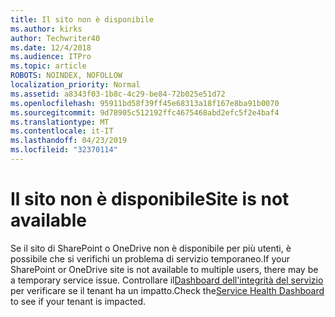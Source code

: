 ```yaml
---
title: Il sito non è disponibile
ms.author: kirks
author: Techwriter40
ms.date: 12/4/2018
ms.audience: ITPro
ms.topic: article
ROBOTS: NOINDEX, NOFOLLOW
localization_priority: Normal
ms.assetid: a8343f03-1b8c-4c29-be84-72b025e51d72
ms.openlocfilehash: 95911bd58f39ff45e68313a18f167e8ba91b0070
ms.sourcegitcommit: 9d78905c512192ffc4675468abd2efc5f2e4baf4
ms.translationtype: MT
ms.contentlocale: it-IT
ms.lasthandoff: 04/23/2019
ms.locfileid: "32370114"
---
```

# <a name="site-is-not-available"></a><span data-ttu-id="42e17-102">Il sito non è disponibile</span><span class="sxs-lookup"><span data-stu-id="42e17-102">Site is not available</span></span>

<span data-ttu-id="42e17-103">Se il sito di SharePoint o OneDrive non è disponibile per più utenti, è possibile che si verifichi un problema di servizio temporaneo.</span><span class="sxs-lookup"><span data-stu-id="42e17-103">If your SharePoint or OneDrive site is not available to multiple users, there may be a temporary service issue.</span></span> <span data-ttu-id="42e17-104">Controllare il[Dashboard dell'integrità del servizio](https://admin.microsoft.com/AdminPortal/Home#/servicehealth) per verificare se il tenant ha un impatto.</span><span class="sxs-lookup"><span data-stu-id="42e17-104">Check the[Service Health Dashboard](https://admin.microsoft.com/AdminPortal/Home#/servicehealth) to see if your tenant is impacted.</span></span> 
  

